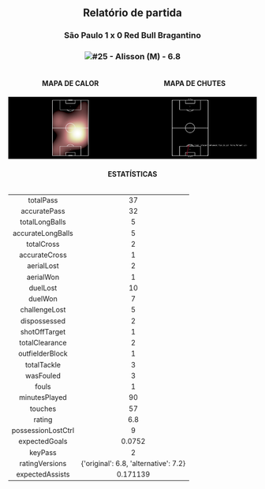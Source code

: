 <h2 style="text-align: center;">Relatório de partida</h3>

<h3 style="text-align: center;">São Paulo 1 x 0 Red Bull Bragantino</h3>

<h3 style="text-align: center;"><img src="https://api.sofascore.com/api/v1/player/291723/image">#25 - Alisson (M) - 6.8</h3>

<div style="text-align: left; display: grid; grid-template-columns: 1fr 1fr;">
  <div>
    <h4 style="text-align: center;">MAPA DE CALOR</h3>
    <img src=../players/heatmaps/11067452_291723.png>
</div>
  <div>
    <h4 style="text-align: center;">MAPA DE CHUTES</h3>
    <img src=../players/shotmaps/11067452_291723.png>
  </div>
</div>

<h4 style="text-align: center;">ESTATÍSTICAS</h3>
<div style="text-align: center; display: grid; grid-template-columns: 1fr;">
  <div>
    <table>
        <tr>
            <td>totalPass
            </td>
            <td>37
            </td>
        </tr><tr>
            <td>accuratePass
            </td>
            <td>32
            </td>
        </tr><tr>
            <td>totalLongBalls
            </td>
            <td>5
            </td>
        </tr><tr>
            <td>accurateLongBalls
            </td>
            <td>5
            </td>
        </tr><tr>
            <td>totalCross
            </td>
            <td>2
            </td>
        </tr><tr>
            <td>accurateCross
            </td>
            <td>1
            </td>
        </tr><tr>
            <td>aerialLost
            </td>
            <td>2
            </td>
        </tr><tr>
            <td>aerialWon
            </td>
            <td>1
            </td>
        </tr><tr>
            <td>duelLost
            </td>
            <td>10
            </td>
        </tr><tr>
            <td>duelWon
            </td>
            <td>7
            </td>
        </tr><tr>
            <td>challengeLost
            </td>
            <td>5
            </td>
        </tr><tr>
            <td>dispossessed
            </td>
            <td>2
            </td>
        </tr><tr>
            <td>shotOffTarget
            </td>
            <td>1
            </td>
        </tr><tr>
            <td>totalClearance
            </td>
            <td>2
            </td>
        </tr><tr>
            <td>outfielderBlock
            </td>
            <td>1
            </td>
        </tr><tr>
            <td>totalTackle
            </td>
            <td>3
            </td>
        </tr><tr>
            <td>wasFouled
            </td>
            <td>3
            </td>
        </tr><tr>
            <td>fouls
            </td>
            <td>1
            </td>
        </tr><tr>
            <td>minutesPlayed
            </td>
            <td>90
            </td>
        </tr><tr>
            <td>touches
            </td>
            <td>57
            </td>
        </tr><tr>
            <td>rating
            </td>
            <td>6.8
            </td>
        </tr><tr>
            <td>possessionLostCtrl
            </td>
            <td>9
            </td>
        </tr><tr>
            <td>expectedGoals
            </td>
            <td>0.0752
            </td>
        </tr><tr>
            <td>keyPass
            </td>
            <td>2
            </td>
        </tr><tr>
            <td>ratingVersions
            </td>
            <td>{'original': 6.8, 'alternative': 7.2}
            </td>
        </tr><tr>
            <td>expectedAssists
            </td>
            <td>0.171139
            </td>
        </tr>
        </table>
</div>